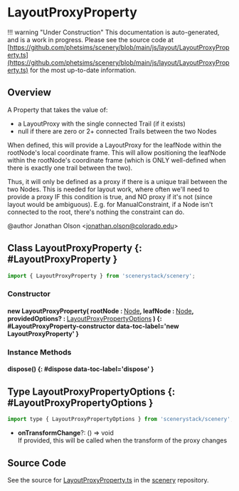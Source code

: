 # LayoutProxyProperty

!!! warning "Under Construction"
    This documentation is auto-generated, and is a work in progress. Please see the source code at
    [https://github.com/phetsims/scenery/blob/main/js/layout/LayoutProxyProperty.ts](https://github.com/phetsims/scenery/blob/main/js/layout/LayoutProxyProperty.ts) for the most up-to-date information.

## Overview

A Property that takes the value of:
- a LayoutProxy with the single connected Trail (if it exists)
- null if there are zero or 2+ connected Trails between the two Nodes

When defined, this will provide a LayoutProxy for the leafNode within the rootNode's local coordinate frame. This
will allow positioning the leafNode within the rootNode's coordinate frame (which is ONLY well-defined when there
is exactly one trail between the two).

Thus, it will only be defined as a proxy if there is a unique trail between the two Nodes. This is needed for layout
work, where often we'll need to provide a proxy IF this condition is true, and NO proxy if it's not (since layout
would be ambiguous). E.g. for ManualConstraint, if a Node isn't connected to the root, there's nothing the constraint
can do.

@author Jonathan Olson &lt;jonathan.olson@colorado.edu&gt;

## Class LayoutProxyProperty {: #LayoutProxyProperty }


```js
import { LayoutProxyProperty } from 'scenerystack/scenery';
```
### Constructor

#### new LayoutProxyProperty( rootNode : <span style="font-weight: 400;">[Node](../scenery/Node.md)</span>, leafNode : <span style="font-weight: 400;">[Node](../scenery/Node.md)</span>, providedOptions? : <span style="font-weight: 400;">[LayoutProxyPropertyOptions](../scenery/LayoutProxyProperty.md#LayoutProxyPropertyOptions)</span> ) {: #LayoutProxyProperty-constructor data-toc-label='new LayoutProxyProperty' }

### Instance Methods

#### dispose() {: #dispose data-toc-label='dispose' }



## Type LayoutProxyPropertyOptions {: #LayoutProxyPropertyOptions }


```js
import type { LayoutProxyPropertyOptions } from 'scenerystack/scenery';
```


- **onTransformChange**?: () =&gt; <span style="color: hsla(calc(var(--md-hue) + 180deg),80%,40%,1);">void</span>
<br>  If provided, this will be called when the transform of the proxy changes




## Source Code

See the source for [LayoutProxyProperty.ts](https://github.com/phetsims/scenery/blob/main/js/layout/LayoutProxyProperty.ts) in the [scenery](https://github.com/phetsims/scenery) repository.
